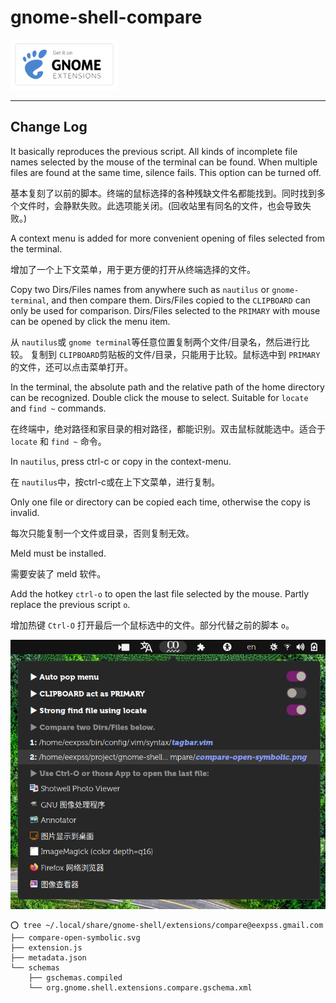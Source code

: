 # gnome-shell-compare

[<img alt="" height="80" src="https://raw.githubusercontent.com/andyholmes/gnome-shell-extensions-badge/master/get-it-on-ego.svg?sanitize=true">](https://extensions.gnome.org/extension/4789/compare-filedir-from-clip/)

---

## Change Log

It basically reproduces the previous script. All kinds of incomplete file names selected by the mouse of the terminal can be found. When multiple files are found at the same time, silence fails. This option can be turned off.

基本复刻了以前的脚本。终端的鼠标选择的各种残缺文件名都能找到。同时找到多个文件时，会静默失败。此选项能关闭。(回收站里有同名的文件，也会导致失败。)

A context menu is added for more convenient opening of files selected from the terminal.

增加了一个上下文菜单，用于更方便的打开从终端选择的文件。

Copy two Dirs/Files names from anywhere such as `nautilus` or `gnome-terminal`, and then compare them.  Dirs/Files copied to the `CLIPBOARD` can only be used for comparison. Dirs/Files selected to the `PRIMARY` with mouse can be opened by click the menu item.

从 `nautilus`或 `gnome terminal`等任意位置复制两个文件/目录名，然后进行比较。
复制到 `CLIPBOARD`剪贴板的文件/目录，只能用于比较。鼠标选中到 `PRIMARY`的文件，还可以点击菜单打开。

In the terminal, the absolute path and the relative path of the home directory can be recognized. Double click the mouse to select. Suitable for `locate` and `find ~` commands.

在终端中，绝对路径和家目录的相对路径，都能识别。双击鼠标就能选中。适合于 `locate` 和 `find ~` 命令。

In `nautilus`, press ctrl-c or copy in the context-menu.

在 `nautilus`中，按ctrl-c或在上下文菜单，进行复制。

Only one file or directory can be copied each time, otherwise the copy is invalid.

每次只能复制一个文件或目录，否则复制无效。

Meld must be installed.

需要安装了 meld 软件。

Add the hotkey `ctrl-o` to open the last file selected by the mouse. Partly replace the previous script `o`.

增加热键 `Ctrl-O` 打开最后一个鼠标选中的文件。部分代替之前的脚本 `o`。

![](screenshot.png)

```
⭕ tree ~/.local/share/gnome-shell/extensions/compare@eexpss.gmail.com
├── compare-open-symbolic.svg
├── extension.js
├── metadata.json
└── schemas
    ├── gschemas.compiled
    └── org.gnome.shell.extensions.compare.gschema.xml
```

